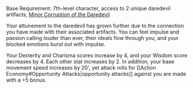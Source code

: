 Base Requirement: 7th-level character, access to 2 unique daredevil artifacts, [Minor Corruption of the Daredevil](Minor%20Corruption%20of%20the%20Daredevil.md)
 
Your attunement to the daredevil has grown further due to the connection you have made with their associated artifacts. You can feel impulse and passion calling louder than ever, their ideals flow through you, and your blocked emotions burst out with impulse. 

Your Dexterity and Charisma scores increase by 4, and your Wisdom score decreases by 4. Each other stat increases by 2. In addition, your base movement speed increases by 20', yet attack rolls for [[Action Economy#Opportunity Attacks|opportunity attacks]] against you are made with a +5 bonus.